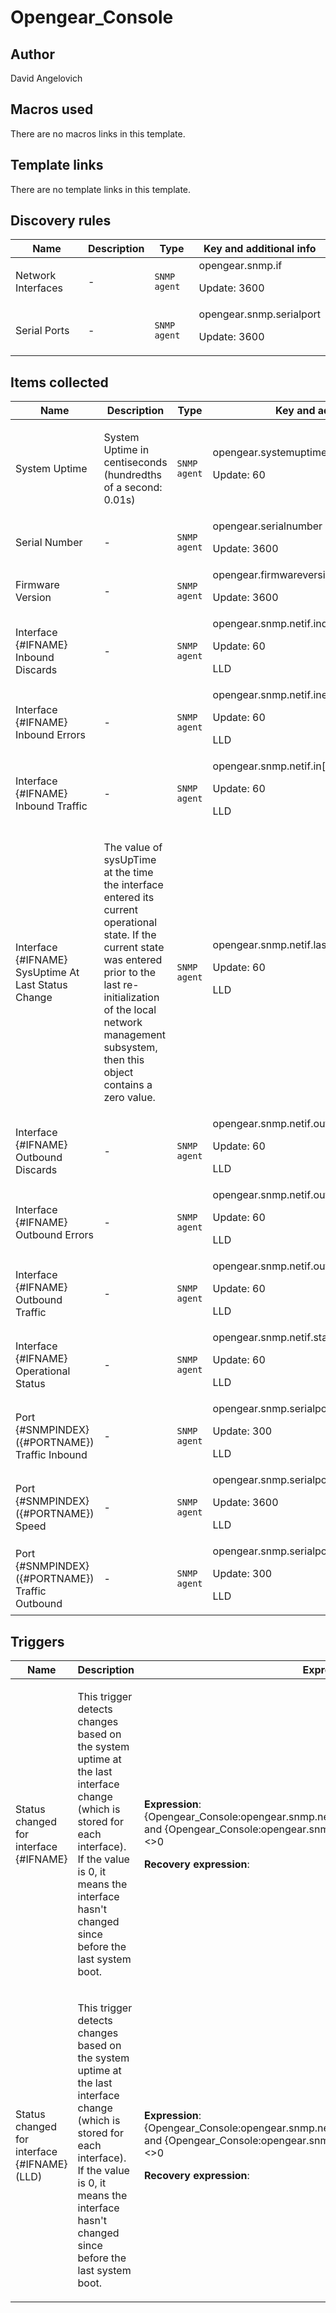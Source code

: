 # Opengear_Console

## Author

David Angelovich

## Macros used

There are no macros links in this template.

## Template links

There are no template links in this template.

## Discovery rules

|Name|Description|Type|Key and additional info|
|----|-----------|----|----|
|Network Interfaces|<p>-</p>|`SNMP agent`|opengear.snmp.if<p>Update: 3600</p>|
|Serial Ports|<p>-</p>|`SNMP agent`|opengear.snmp.serialport<p>Update: 3600</p>|
## Items collected

|Name|Description|Type|Key and additional info|
|----|-----------|----|----|
|System Uptime|<p>System Uptime in centiseconds (hundredths of a second: 0.01s)</p>|`SNMP agent`|opengear.systemuptime<p>Update: 60</p>|
|Serial Number|<p>-</p>|`SNMP agent`|opengear.serialnumber<p>Update: 3600</p>|
|Firmware Version|<p>-</p>|`SNMP agent`|opengear.firmwareversion<p>Update: 3600</p>|
|Interface {#IFNAME} Inbound Discards|<p>-</p>|`SNMP agent`|opengear.snmp.netif.indiscards[{#IFNAME}]<p>Update: 60</p><p>LLD</p>|
|Interface {#IFNAME} Inbound Errors|<p>-</p>|`SNMP agent`|opengear.snmp.netif.inerr[{#IFNAME}]<p>Update: 60</p><p>LLD</p>|
|Interface {#IFNAME} Inbound Traffic|<p>-</p>|`SNMP agent`|opengear.snmp.netif.in[{#IFNAME}]<p>Update: 60</p><p>LLD</p>|
|Interface {#IFNAME} SysUptime At Last Status Change|<p>The value of sysUpTime at the time the interface entered its current operational state. If the current state was entered prior to the last re-initialization of the local network management subsystem, then this object contains a zero value.</p>|`SNMP agent`|opengear.snmp.netif.lastchange[{#IFNAME}]<p>Update: 60</p><p>LLD</p>|
|Interface {#IFNAME} Outbound Discards|<p>-</p>|`SNMP agent`|opengear.snmp.netif.outdiscards[{#IFNAME}]<p>Update: 60</p><p>LLD</p>|
|Interface {#IFNAME} Outbound Errors|<p>-</p>|`SNMP agent`|opengear.snmp.netif.outerr[{#IFNAME}]<p>Update: 60</p><p>LLD</p>|
|Interface {#IFNAME} Outbound Traffic|<p>-</p>|`SNMP agent`|opengear.snmp.netif.out[{#IFNAME}]<p>Update: 60</p><p>LLD</p>|
|Interface {#IFNAME} Operational Status|<p>-</p>|`SNMP agent`|opengear.snmp.netif.status[{#IFNAME}]<p>Update: 60</p><p>LLD</p>|
|Port {#SNMPINDEX} ({#PORTNAME}) Traffic Inbound|<p>-</p>|`SNMP agent`|opengear.snmp.serialport.rxbytes[{#PORTNAME}]<p>Update: 300</p><p>LLD</p>|
|Port {#SNMPINDEX} ({#PORTNAME}) Speed|<p>-</p>|`SNMP agent`|opengear.snmp.serialport.speed[{#PORTNAME}]<p>Update: 3600</p><p>LLD</p>|
|Port {#SNMPINDEX} ({#PORTNAME}) Traffic Outbound|<p>-</p>|`SNMP agent`|opengear.snmp.serialport.txbytes[{#PORTNAME}]<p>Update: 300</p><p>LLD</p>|
## Triggers

|Name|Description|Expression|Priority|
|----|-----------|----------|--------|
|Status changed for interface {#IFNAME}|<p>This trigger detects changes based on the system uptime at the last interface change (which is stored for each interface). If the value is 0, it means the interface hasn't changed since before the last system boot.</p>|<p>**Expression**: {Opengear_Console:opengear.snmp.netif.lastchange[{#IFNAME}].change()}>0 and {Opengear_Console:opengear.snmp.netif.lastchange[{#IFNAME}].last()}<>0</p><p>**Recovery expression**: </p>|average|
|Status changed for interface {#IFNAME} (LLD)|<p>This trigger detects changes based on the system uptime at the last interface change (which is stored for each interface). If the value is 0, it means the interface hasn't changed since before the last system boot.</p>|<p>**Expression**: {Opengear_Console:opengear.snmp.netif.lastchange[{#IFNAME}].change()}>0 and {Opengear_Console:opengear.snmp.netif.lastchange[{#IFNAME}].last()}<>0</p><p>**Recovery expression**: </p>|average|
